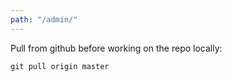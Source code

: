 ```yaml
---
path: "/admin/"
---
```


Pull from github before working on the repo locally:

`git pull origin master`

